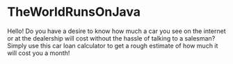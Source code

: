 # TheWorldRunsOnJava
Hello! Do you have a desire to know how much a car you see on the internet or at the dealership will cost without the hassle of talking to a salesman? 
Simply use this car loan calculator to get a rough estimate of how much it will cost you a month! 
